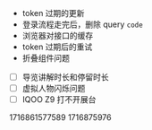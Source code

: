 - token 过期的更新
- 登录流程走完后，删除 query `code`
- 浏览器对接口的缓存
- token 过期后的重试
- 折叠组件问题

- [ ] 导览讲解时长和停留时长
- [ ] 虚拟人物闪烁问题
- [ ] IQOO Z9 打不开展台

1716861577589
1716875976